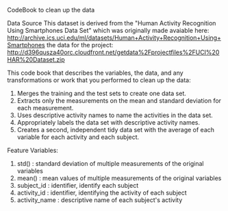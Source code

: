CodeBook to clean up the data

Data Source
This dataset is derived from the "Human Activity Recognition Using Smartphones Data Set" which was originally made avaiable here: 
      http://archive.ics.uci.edu/ml/datasets/Human+Activity+Recognition+Using+Smartphones
the data for the project:
      http://d396qusza40orc.cloudfront.net/getdata%2Fprojectfiles%2FUCI%20HAR%20Dataset.zip

This code book that describes the variables, the data, and any transformations or work that you performed to clean up the data:
 1.   Merges the training and the test sets to create one data set.
 2.   Extracts only the measurements on the mean and standard deviation for each measurement.
 3.   Uses descriptive activity names to name the activities in the data set.
 4.   Appropriately labels the data set with descriptive activity names. 
 5.   Creates a second, independent tidy data set with the average of each variable for each activity and each subject.
 
 Feature Variables:
 1.  std()  : standard deviation of multiple measurements of the original variables 
 2.  mean() : mean values of multiple measurements of the original variables
 3.  subject_id : identifier, identify each subject
 4.  activity_id : identifier, identifying the activity of each subject
 5.  activity_name : descriptive name of each subject's activity
    
 
